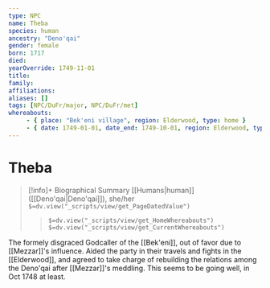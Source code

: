 ```yaml
---
type: NPC
name: Theba
species: human
ancestry: "Deno'qai"
gender: female
born: 1717
died: 
yearOverride: 1749-11-01
title:
family:
affiliations: 
aliases: []
tags: [NPC/DuFr/major, NPC/DuFr/met]
whereabouts:
     - { place: "Bek'eni village", region: Elderwood, type: home }
     - { date: 1749-01-01, date_end: 1749-10-01, region: Elderwood, type: travel }
---
```

# Theba
>[!info]+ Biographical Summary
>[[Humans|human]] ([[Deno'qai|Deno'qai]]), she/her
>`$=dv.view("_scripts/view/get_PageDatedValue")`
>> `$=dv.view("_scripts/view/get_HomeWhereabouts")`
>> `$=dv.view("_scripts/view/get_CurrentWhereabouts")`

The formely disgraced Godcaller of the [[Bek'eni]], out of favor due to [[Mezzar]]'s influence. Aided the party in their travels and fights in the [[Elderwood]], and agreed to take charge of rebuilding the relations among the Deno'qai after [[Mezzar]]'s meddling. This seems to be going well, in Oct 1748 at least. 